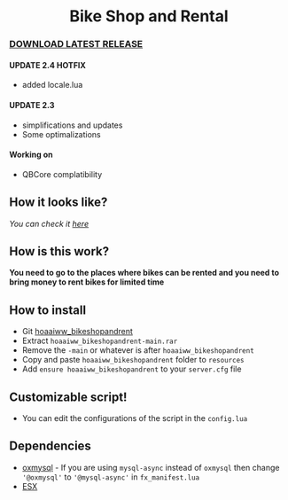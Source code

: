 <h1 align='center'>Bike Shop and Rental</a></h1>

### [DOWNLOAD LATEST RELEASE](https://github.com/hoaaiww/hoaaiww_bikeshopandrent/releases/latest)

#### UPDATE 2.4 HOTFIX
* added locale.lua

#### UPDATE 2.3
* simplifications and updates
* Some optimalizations

#### Working on
* QBCore complatibility

## How it looks like?
*You can check it [here](https://forum.cfx.re/t/release-arp-bike-rental-advanced-fivem-bike-rental/4767386)*
## How is this work?

**You need to go to the places where bikes can be rented and you need to bring money to rent bikes for limited time**

## How to install

* Git [hoaaiww_bikeshopandrent](https://github.com/hoaaiww/hoaaiww_bikeshopandrent/releases)
* Extract ```hoaaiww_bikeshopandrent-main.rar```
* Remove  the ```-main``` or whatever is after ```hoaaiww_bikeshopandrent```
* Copy and paste ```hoaaiww_bikeshopandrent``` folder to ```resources```
* Add ```ensure hoaaiww_bikeshopandrent``` to your ```server.cfg``` file

## Customizable script!

* You can edit the configurations of the script in the ```config.lua```

## Dependencies

* [oxmysql](https://github.com/overextended/oxmysql) - If you are using `mysql-async` instead of `oxmysql` then change ```'@oxmysql'``` to ```'@mysql-async'``` in `fx_manifest.lua`
* [ESX](https://github.com/esx-framework/esx-legacy.git)
